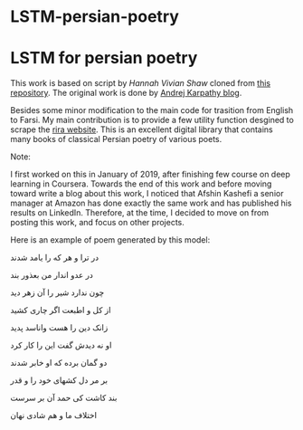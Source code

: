 # LSTM-persian-poetry


# LSTM for persian poetry

This work is based on script by *Hannah Vivian Shaw* cloned from <a href="https://github.com/vivshaw/shakespeare-LSTM">this repository</a>. The original work is done by  <a href="http://karpathy.github.io/2015/05/21/rnn-effectiveness/
">Andrej Karpathy blog</a>.

Besides some minor modification to the main code for trasition from English to Farsi. My main contribution is to provide a few utility function desgined to scrape the <a href="https://rira.ir/?page=view&mod=public&obj=module&id=classicpoems">rira website</a>. This is an excellent digital library that contains many books of classical Persian poetry of various poets.

Note:

I first worked on this in January of 2019, after finishing few course on deep learning in Coursera. Towards the end of this work and before moving toward write a blog about this work, I noticed that Afshin Kashefi a senior manager at Amazon has done exactly the same work and has published his results on LinkedIn. Therefore, at the time, I decided to move on from posting this work, and focus on other projects. 

Here is an example of poem generated by this model:



در ترا و هر که را یامد شدند

در عدو اندار من بعذور بند

چون ندارد شیر را آن زهر دید

از کل و اطبعت اگر چاری کشید

زانک دین را هست واناسد پدید

او نه دیدش گفت این را کار کرد

دو گمان برده که او خابر شدند

بر مر دل کشهای خود را و قدر

بند کاشت کی حمد آن بر سرست

اختلاف ما و هم شادی نهان


